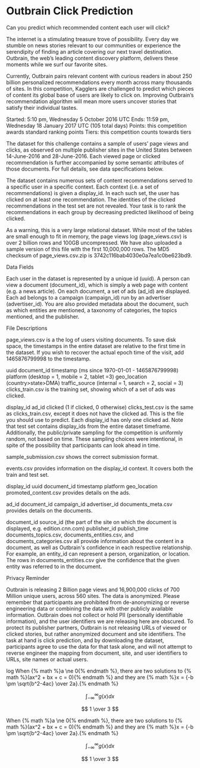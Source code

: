 # Outbrain Click Prediction
Can you predict which recommended content each user will click?

The internet is a stimulating treasure trove of possibility. Every day we stumble on news stories relevant to our communities or experience the serendipity of finding an article covering our next travel destination. Outbrain, the web’s leading content discovery platform, delivers these moments while we surf our favorite sites.

Currently, Outbrain pairs relevant content with curious readers in about 250 billion personalized recommendations every month across many thousands of sites. In this competition, Kagglers are challenged to predict which pieces of content its global base of users are likely to click on. Improving Outbrain’s recommendation algorithm will mean more users uncover stories that satisfy their individual tastes.

Started: 5:10 pm, Wednesday 5 October 2016 UTC
Ends: 11:59 pm, Wednesday 18 January 2017 UTC (105 total days)
Points: this competition awards standard ranking points
Tiers: this competition counts towards tiers

The dataset for this challenge contains a sample of users’ page views and clicks, as observed on multiple publisher sites in the United States between 14-June-2016 and 28-June-2016. Each viewed page or clicked recommendation is further accompanied by some semantic attributes of those documents. For full details, see data specifications below.

The dataset contains numerous sets of content recommendations served to a specific user in a specific context. Each context (i.e. a set of recommendations) is given a display_id. In each such set, the user has clicked on at least one recommendation. The identities of the clicked recommendations in the test set are not revealed. Your task is to rank the recommendations in each group by decreasing predicted likelihood of being clicked.

As a warning, this is a very large relational dataset. While most of the tables are small enough to fit in memory, the page views log (page_views.csv) is over 2 billion rows and 100GB uncompressed. We have also uploaded a sample version of this file with the first 10,000,000 rows. The MD5 checksum of page_views.csv.zip is 3742c116bab4030e0a7ea1c0be623bd9.

Data Fields

Each user in the dataset is represented by a unique id (uuid). A person can view a document (document_id), which is simply a web page with content (e.g.  a news article). On each document, a set of ads (ad_id) are displayed. Each ad belongs to a campaign (campaign_id) run by an advertiser (advertiser_id). You are also provided metadata about the document, such as which entities are mentioned, a taxonomy of categories, the topics mentioned, and the publisher.

File Descriptions

page_views.csv is a the log of users visiting documents. To save disk space, the timestamps in the entire dataset are relative to the first time in the dataset. If you wish to recover the actual epoch time of the visit, add 1465876799998 to the timestamp.

uuid
document_id
timestamp (ms since 1970-01-01 - 1465876799998)
platform (desktop = 1, mobile = 2, tablet =3)
geo_location (country>state>DMA)
traffic_source (internal = 1, search = 2, social = 3)
clicks_train.csv is the training set, showing which of a set of ads was clicked.

display_id
ad_id
clicked (1 if clicked, 0 otherwise)
clicks_test.csv is the same as clicks_train.csv, except it does not have the clicked ad. This is the file you should use to predict. Each display_id has only one clicked ad. Note that test set contains display_ids from the entire dataset timeframe. Additionally, the public/private sampling for the competition is uniformly random, not based on time. These sampling choices were intentional, in spite of the possibility that participants can look ahead in time.

sample_submission.csv shows the correct submission format.

events.csv provides information on the display_id context. It covers both the train and test set.

display_id
uuid
document_id
timestamp
platform
geo_location
promoted_content.csv provides details on the ads.

ad_id
document_id
campaign_id
advertiser_id
documents_meta.csv provides details on the documents.

document_id
source_id (the part of the site on which the document is displayed, e.g. edition.cnn.com)
publisher_id
publish_time
documents_topics.csv, documents_entities.csv, and documents_categories.csv all provide information about the content in a document, as well as Outbrain's confidence in each respective relationship. For example, an entity_id can represent a person, organization, or location. The rows in documents_entities.csv give the confidence that the given entity was referred to in the document.



Privacy Reminder

Outbrain is releasing 2 Billion page views and 16,900,000 clicks of 700 Million unique users, across 560 sites. The data is anonymized. Please remember that participants are prohibited from de-anonymizing or reverse engineering data or combining the data with other publicly available information. Outbrain does not collect or hold PII (personally identifiable information), and the user identifiers we are releasing here are obscured. To protect its publisher partners, Outbrain is not releasing URLs of viewed or clicked stories, but rather anonymized document and site identifiers. The task at hand is click prediction, and by downloading the dataset, participants agree to use the data for that task alone, and will not attempt to reverse engineer the mapping from document, site, and user identifiers to URLs, site names or actual users.



log
When {% math %}a \ne 0{% endmath %}, there are two solutions to {% math %}(ax^2 + bx + c = 0){% endmath %} and they are {% math %}x = {-b \pm \sqrt{b^2-4ac} \over 2a}.{% endmath %}

$$ \int_{-\infty}^\infty g(x) dx $$

$$ 1 \over 3 $$



When {% math %}a \ne 0{% endmath %}, there are two solutions to {% math %}(ax^2 + bx + c = 0){% endmath %} and they are {% math %}x = {-b \pm \sqrt{b^2-4ac} \over 2a}.{% endmath %}

$$ \int_{-\infty}^\infty g(x) dx $$

$$ 1 \over 3 $$
